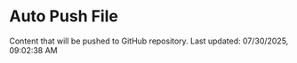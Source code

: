 # Auto Push File

Content that will be pushed to GitHub repository.
Last updated: 07/30/2025, 09:02:38 AM